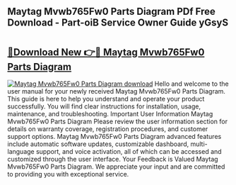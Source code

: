 ## Maytag Mvwb765Fw0 Parts Diagram PDf Free Download - Part-oiB Service Owner Guide yGsyS

# <h2><a href="http://dfqiz1c.blite.top/?on=Maytag+Mvwb765Fw0+Parts+Diagram">🔗Download New 👉🔴 Maytag Mvwb765Fw0 Parts Diagram</a></h2>

[![Maytag Mvwb765Fw0 Parts Diagram download](https://i.imgur.com/lujVjoI.png)](http://dfqiz1c.blite.top/?on=Maytag+Mvwb765Fw0+Parts+Diagram)
Hello and welcome to the user manual for your newly received Maytag Mvwb765Fw0 Parts Diagram. This guide is here to help you understand and operate your product successfully. You will find clear instructions for installation, usage, maintenance, and troubleshooting. Important User Information Maytag Mvwb765Fw0 Parts Diagram Please review the user information section for details on warranty coverage, registration procedures, and customer support options. Maytag Mvwb765Fw0 Parts Diagram advanced features include automatic software updates, customizable dashboard, multi-language support, and voice activation, all of which can be accessed and customized through the user interface. Your Feedback is Valued Maytag Mvwb765Fw0 Parts Diagram. We appreciate your input and are committed to providing you with exceptional service.
